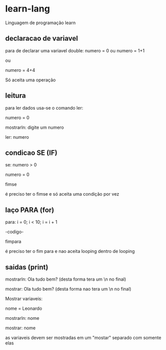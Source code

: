 # learn-lang
Linguagem de programação learn

## declaracao de variavel

para de declarar uma variavel double:
numero = 0
ou
numero = 1+1

ou

numero = 4+4

Só aceita uma operação 
## leitura 
para ler dados usa-se o comando ler:

numero = 0

mostrarln: digite um numero

ler: numero

## condicao SE (IF)
se: numero > 0

  numero = 0
  
fimse

é preciso ter o fimse e só aceita uma condição por vez

## laço PARA (for)
para: i = 0; i < 10; i = i + 1

 -codigo-
 
fimpara

é preciso ter o fim para e nao aceita looping dentro de looping

## saidas (print)
mostrarln: Ola tudo bem?  (desta forma tera um \n no final)

mostrar: Ola tudo bem? (desta forma nao tera um \n no final)

 Mostrar variaveis:
 
nome = Leonardo

mostrarln: nome

mostrar: nome

as variaveis devem ser mostradas em um "mostar" separado com somente elas
